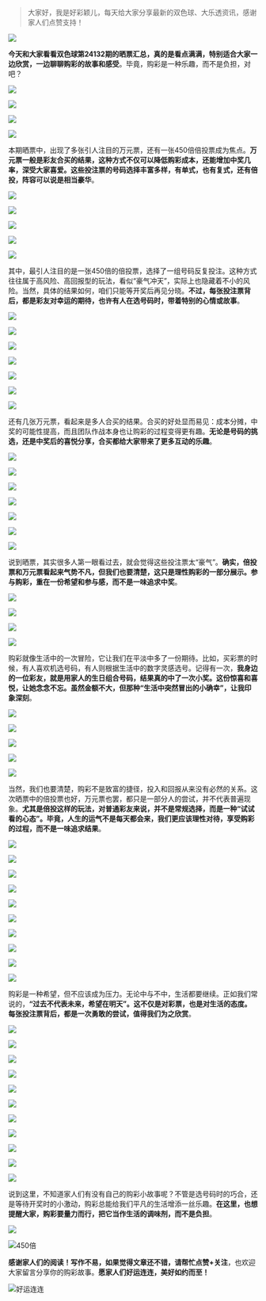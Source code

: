 > 大家好，我是好彩颖儿，每天给大家分享最新的双色球、大乐透资讯，感谢家人们点赞支持！

![](https://cdn.jsdelivr.net/gh/wangwenjie1314/PicCDN/2024-7-11/1720660897499-image.png)

**今天和大家看看双色球第24132期的晒票汇总，真的是看点满满，特别适合大家一边欣赏，一边聊聊购彩的故事和感受**。毕竟，购彩是一种乐趣，而不是负担，对吧？

![](https://cdn.jsdelivr.net/gh/wangwenjie1314/PicCDN/2024-11-17/1731826307966-image.png)

![](https://cdn.jsdelivr.net/gh/wangwenjie1314/PicCDN/2024-11-17/1731825458829-image.png)

![](https://cdn.jsdelivr.net/gh/wangwenjie1314/PicCDN/2024-11-17/1731825476547-image.png)


![](https://cdn.jsdelivr.net/gh/wangwenjie1314/PicCDN/2024-11-17/1731826179249-image.png)

本期晒票中，出现了多张引人注目的万元票，还有一张450倍倍投票成为焦点。**万元票一般是彩友合买的结果，这种方式不仅可以降低购彩成本，还能增加中奖几率，深受大家喜爱。这些投注票的号码选择丰富多样，有单式，也有复式，还有倍投，阵容可以说是相当豪华**。

![](https://cdn.jsdelivr.net/gh/wangwenjie1314/PicCDN/2024-11-17/1731833523600-image.png)



![](https://cdn.jsdelivr.net/gh/wangwenjie1314/PicCDN/2024-11-17/1731826291004-image.png)

![](https://cdn.jsdelivr.net/gh/wangwenjie1314/PicCDN/2024-11-17/1731826279576-image.png)

![](https://cdn.jsdelivr.net/gh/wangwenjie1314/PicCDN/2024-11-17/1731825504111-image.png)


![](https://cdn.jsdelivr.net/gh/wangwenjie1314/PicCDN/2024-11-17/1731825513046-image.png)


其中，最引人注目的是一张450倍的倍投票，选择了一组号码反复投注。这种方式往往属于高风险、高回报型的玩法，看似“豪气冲天”，实际上也隐藏着不小的风险。当然，具体的结果如何，咱们只能等开奖后再见分晓。**不过，每张投注票背后，都是彩友对幸运的期待，也许有人在选号码时，带着特别的心情或故事**。


![](https://cdn.jsdelivr.net/gh/wangwenjie1314/PicCDN/2024-11-17/1731825522504-image.png)


![](https://cdn.jsdelivr.net/gh/wangwenjie1314/PicCDN/2024-11-17/1731825533701-image.png)


![](https://cdn.jsdelivr.net/gh/wangwenjie1314/PicCDN/2024-11-17/1731825766417-image.png)

![](https://cdn.jsdelivr.net/gh/wangwenjie1314/PicCDN/2024-11-17/1731825758260-image.png)


![](https://cdn.jsdelivr.net/gh/wangwenjie1314/PicCDN/2024-11-17/1731825783801-image.png)

![](https://cdn.jsdelivr.net/gh/wangwenjie1314/PicCDN/2024-11-17/1731825775057-image.png)

![](https://cdn.jsdelivr.net/gh/wangwenjie1314/PicCDN/2024-11-17/1731825802113-image.png)


还有几张万元票，看起来是多人合买的结果。合买的好处显而易见：成本分摊，中奖的可能性提高，而且团队作战本身也让购彩的过程变得更有趣。**无论是号码的挑选，还是中奖后的喜悦分享，合买都给大家带来了更多互动的乐趣**。


![](https://cdn.jsdelivr.net/gh/wangwenjie1314/PicCDN/2024-11-17/1731825810533-image.png)


![](https://cdn.jsdelivr.net/gh/wangwenjie1314/PicCDN/2024-11-17/1731825818984-image.png)


![](https://cdn.jsdelivr.net/gh/wangwenjie1314/PicCDN/2024-11-17/1731825793186-image.png)


![](https://cdn.jsdelivr.net/gh/wangwenjie1314/PicCDN/2024-11-17/1731825840672-image.png)

![](https://cdn.jsdelivr.net/gh/wangwenjie1314/PicCDN/2024-11-17/1731825851478-image.png)


![](https://cdn.jsdelivr.net/gh/wangwenjie1314/PicCDN/2024-11-17/1731825871454-image.png)

![](https://cdn.jsdelivr.net/gh/wangwenjie1314/PicCDN/2024-11-17/1731825862971-image.png)


说到晒票，其实很多人第一眼看过去，就会觉得这些投注票太“豪气”。**确实，倍投票和万元票看起来气势不凡，但我们也要清楚，这只是理性购彩的一部分展示。参与购彩，重在一份希望和参与感，而不是一味追求中奖**。


![](https://cdn.jsdelivr.net/gh/wangwenjie1314/PicCDN/2024-11-17/1731826223782-image.png)

![](https://cdn.jsdelivr.net/gh/wangwenjie1314/PicCDN/2024-11-17/1731826216555-image.png)


![](https://cdn.jsdelivr.net/gh/wangwenjie1314/PicCDN/2024-11-17/1731826266947-image.png)

![](https://cdn.jsdelivr.net/gh/wangwenjie1314/PicCDN/2024-11-17/1731826257870-image.png)

购彩就像生活中的一次冒险，它让我们在平淡中多了一份期待。比如，买彩票的时候，有人喜欢机选号码，有人则根据生活中的数字灵感选号。记得有一次，**我身边的一位彩友，就是用家人的生日组合号码，结果真的中了一次小奖。这份惊喜和喜悦，让她念念不忘。虽然金额不大，但那种“生活中突然冒出的小确幸”，让我印象深刻**。


![](https://cdn.jsdelivr.net/gh/wangwenjie1314/PicCDN/2024-11-17/1731826335118-image.png)

![](https://cdn.jsdelivr.net/gh/wangwenjie1314/PicCDN/2024-11-17/1731826325563-image.png)


![](https://cdn.jsdelivr.net/gh/wangwenjie1314/PicCDN/2024-11-17/1731826037303-image.png)

![](https://cdn.jsdelivr.net/gh/wangwenjie1314/PicCDN/2024-11-17/1731826027665-image.png)

![](https://cdn.jsdelivr.net/gh/wangwenjie1314/PicCDN/2024-11-17/1731826020848-image.png)

当然，我们也要清楚，购彩不是致富的捷径，投入和回报从来没有必然的关系。这次晒票中的倍投票也好，万元票也罢，都只是一部分人的尝试，并不代表普遍现象。**尤其是倍投这样的玩法，对普通彩友来说，并不是常规选择，而是一种“试试看的心态”。毕竟，人生的运气不是每天都会来，我们更应该理性对待，享受购彩的过程，而不是一味追求结果**。


![](https://cdn.jsdelivr.net/gh/wangwenjie1314/PicCDN/2024-11-17/1731826003033-image.png)


![](https://cdn.jsdelivr.net/gh/wangwenjie1314/PicCDN/2024-11-17/1731825982026-image.png)


![](https://cdn.jsdelivr.net/gh/wangwenjie1314/PicCDN/2024-11-17/1731833460146-image.png)

![](https://cdn.jsdelivr.net/gh/wangwenjie1314/PicCDN/2024-11-17/1731833443196-image.png)


![](https://cdn.jsdelivr.net/gh/wangwenjie1314/PicCDN/2024-11-17/1731833447973-image.png)


![](https://cdn.jsdelivr.net/gh/wangwenjie1314/PicCDN/2024-11-17/1731833467717-image.png)


![](https://cdn.jsdelivr.net/gh/wangwenjie1314/PicCDN/2024-11-17/1731833454503-image.png)

![](https://cdn.jsdelivr.net/gh/wangwenjie1314/PicCDN/2024-11-17/1731833559034-image.png)

![](https://cdn.jsdelivr.net/gh/wangwenjie1314/PicCDN/2024-11-17/1731833555179-image.png)

![](https://cdn.jsdelivr.net/gh/wangwenjie1314/PicCDN/2024-11-17/1731833542447-image.png)


购彩是一种希望，但不应该成为压力。无论中与不中，生活都要继续。正如我们常说的，**“过去不代表未来，希望在明天”。这不仅是对彩票，也是对生活的态度。每张投注票背后，都是一次勇敢的尝试，值得我们为之欣赏**。


![](https://cdn.jsdelivr.net/gh/wangwenjie1314/PicCDN/2024-11-17/1731833482643-image.png)

![](https://cdn.jsdelivr.net/gh/wangwenjie1314/PicCDN/2024-11-17/1731833479144-image.png)


![](https://cdn.jsdelivr.net/gh/wangwenjie1314/PicCDN/2024-11-17/1731833510202-image.png)

![](https://cdn.jsdelivr.net/gh/wangwenjie1314/PicCDN/2024-11-17/1731833506754-image.png)

![](https://cdn.jsdelivr.net/gh/wangwenjie1314/PicCDN/2024-11-17/1731833503041-image.png)

![](https://cdn.jsdelivr.net/gh/wangwenjie1314/PicCDN/2024-11-17/1731833500289-image.png)

![](https://cdn.jsdelivr.net/gh/wangwenjie1314/PicCDN/2024-11-17/1731833496367-image.png)

![](https://cdn.jsdelivr.net/gh/wangwenjie1314/PicCDN/2024-11-17/1731833491232-image.png)


![](https://cdn.jsdelivr.net/gh/wangwenjie1314/PicCDN/2024-11-17/1731833533899-image.png)


![](https://cdn.jsdelivr.net/gh/wangwenjie1314/PicCDN/2024-11-17/1731833574446-image.png)

![](https://cdn.jsdelivr.net/gh/wangwenjie1314/PicCDN/2024-11-17/1731833567727-image.png)


说到这里，不知道家人们有没有自己的购彩小故事呢？不管是选号码时的巧合，还是等待开奖时的小激动，购彩总能给我们平凡的生活增添一丝乐趣。**在这里，也想提醒大家，购彩要量力而行，把它当作生活的调味剂，而不是负担**。

![](https://cdn.jsdelivr.net/gh/wangwenjie1314/PicCDN/2024-11-17/1731826062737-image.png)


![450倍](https://cdn.jsdelivr.net/gh/wangwenjie1314/PicCDN/2024-11-17/1731825936377-image.png)



**感谢家人们的阅读！写作不易，如果觉得文章还不错，请帮忙点赞+关注**，也欢迎大家留言分享你的购彩故事。**愿家人们好运连连，美好如约而至！**


![好运连连](https://cdn.jsdelivr.net/gh/wangwenjie1314/PicCDN/2024-11-17/1731833420696-image.png)
